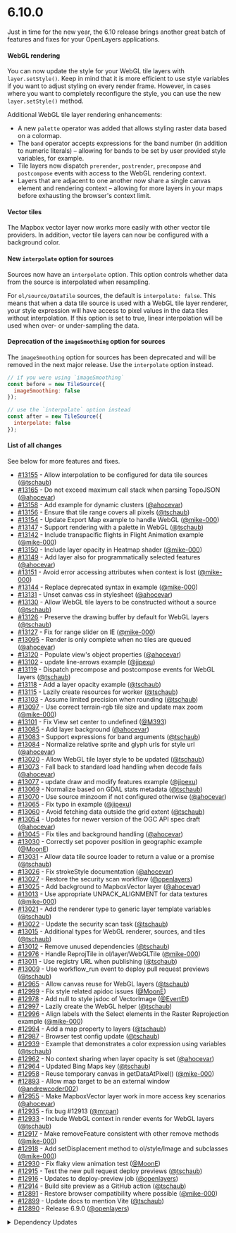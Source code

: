 # 6.10.0

Just in time for the new year, the 6.10 release brings another great batch of features and fixes for your OpenLayers applications.

#### WebGL rendering

You can now update the style for your WebGL tile layers with `layer.setStyle()`.  Keep in mind that it is more efficient to use style variables if you want to adjust styling on every render frame.  However, in cases where you want to completely reconfigure the style, you can use the new `layer.setStyle()` method.

Additional WebGL tile layer rendering enhancements:
 * A new `palette` operator was added that allows styling raster data based on a colormap.
 * The `band` operator accepts expressions for the band number (in addition to numeric literals) – allowing for bands to be set by user provided style variables, for example.
 * Tile layers now dispatch `prerender`, `postrender`, `precompose` and `postcompose` events with access to the WebGL rendering context.
 * Layers that are adjacent to one another now share a single canvas element and rendering context – allowing for more layers in your maps before exhausting the browser's context limit.

#### Vector tiles

The Mapbox vector layer now works more easily with other vector tile providers.  In addition, vector tile layers can now be configured with a background color.

#### New `interpolate` option for sources

Sources now have an `interpolate` option.  This option controls whether data from the source is interpolated when resampling.

For `ol/source/DataTile` sources, the default is `interpolate: false`.  This means that when a data tile source is used with a WebGL tile layer renderer, your style expression will have access to pixel values in the data tiles without interpolation.  If this option is set to true, linear interpolation will be used when over- or under-sampling the data.

#### Deprecation of the `imageSmoothing` option for sources

The `imageSmoothing` option for sources has been deprecated and will be removed in the next major release.  Use the `interpolate` option instead.

```js
// if you were using `imageSmoothing`
const before = new TileSource({
  imageSmoothing: false
});

// use the `interpolate` option instead
const after = new TileSource({
  interpolate: false
});
```

#### List of all changes

See below for more features and fixes.

 * [#13155](https://github.com/openlayers/openlayers/pull/13155) - Allow interpolation to be configured for data tile sources ([@tschaub](https://github.com/tschaub))
 * [#13165](https://github.com/openlayers/openlayers/pull/13165) - Do not exceed maximum call stack when parsing TopoJSON ([@ahocevar](https://github.com/ahocevar))
 * [#13158](https://github.com/openlayers/openlayers/pull/13158) - Add example for dynamic clusters ([@ahocevar](https://github.com/ahocevar))
 * [#13156](https://github.com/openlayers/openlayers/pull/13156) - Ensure that tile range covers all pixels ([@tschaub](https://github.com/tschaub))
 * [#13154](https://github.com/openlayers/openlayers/pull/13154) - Update Export Map example to handle WebGL ([@mike-000](https://github.com/mike-000))
 * [#13147](https://github.com/openlayers/openlayers/pull/13147) - Support rendering with a palette in WebGL ([@tschaub](https://github.com/tschaub))
 * [#13142](https://github.com/openlayers/openlayers/pull/13142) - Include transpacific flights in Flight Animation example ([@mike-000](https://github.com/mike-000))
 * [#13150](https://github.com/openlayers/openlayers/pull/13150) - Include layer opacity in Heatmap shader ([@mike-000](https://github.com/mike-000))
 * [#13149](https://github.com/openlayers/openlayers/pull/13149) - Add layer also for programmatically selected features ([@ahocevar](https://github.com/ahocevar))
 * [#13151](https://github.com/openlayers/openlayers/pull/13151) - Avoid error accessing attributes when context is lost ([@mike-000](https://github.com/mike-000))
 * [#13144](https://github.com/openlayers/openlayers/pull/13144) - Replace deprecated syntax in example ([@mike-000](https://github.com/mike-000))
 * [#13131](https://github.com/openlayers/openlayers/pull/13131) - Unset canvas css in stylesheet ([@ahocevar](https://github.com/ahocevar))
 * [#13130](https://github.com/openlayers/openlayers/pull/13130) - Allow WebGL tile layers to be constructed without a source ([@tschaub](https://github.com/tschaub))
 * [#13126](https://github.com/openlayers/openlayers/pull/13126) - Preserve the drawing buffer by default for WebGL layers ([@tschaub](https://github.com/tschaub))
 * [#13127](https://github.com/openlayers/openlayers/pull/13127) - Fix for range slider on IE ([@mike-000](https://github.com/mike-000))
 * [#13095](https://github.com/openlayers/openlayers/pull/13095) - Render is only complete when no tiles are queued ([@ahocevar](https://github.com/ahocevar))
 * [#13120](https://github.com/openlayers/openlayers/pull/13120) - Populate view's object properties ([@ahocevar](https://github.com/ahocevar))
 * [#13102](https://github.com/openlayers/openlayers/pull/13102) - update line-arrows example ([@jipexu](https://github.com/jipexu))
 * [#13119](https://github.com/openlayers/openlayers/pull/13119) - Dispatch precompose and postcompose events for WebGL layers ([@tschaub](https://github.com/tschaub))
 * [#13118](https://github.com/openlayers/openlayers/pull/13118) - Add a layer opacity example ([@tschaub](https://github.com/tschaub))
 * [#13115](https://github.com/openlayers/openlayers/pull/13115) - Lazily create resources for worker ([@tschaub](https://github.com/tschaub))
 * [#13103](https://github.com/openlayers/openlayers/pull/13103) - Assume limited precision when rounding ([@tschaub](https://github.com/tschaub))
 * [#13097](https://github.com/openlayers/openlayers/pull/13097) - Use correct terrain-rgb tile size and update max zoom ([@mike-000](https://github.com/mike-000))
 * [#13101](https://github.com/openlayers/openlayers/pull/13101) - Fix View set center to undefined ([@M393](https://github.com/M393))
 * [#13085](https://github.com/openlayers/openlayers/pull/13085) - Add layer background ([@ahocevar](https://github.com/ahocevar))
 * [#13083](https://github.com/openlayers/openlayers/pull/13083) - Support expressions for band arguments ([@tschaub](https://github.com/tschaub))
 * [#13084](https://github.com/openlayers/openlayers/pull/13084) - Normalize relative sprite and glyph urls for style url ([@ahocevar](https://github.com/ahocevar))
 * [#13020](https://github.com/openlayers/openlayers/pull/13020) - Allow WebGL tile layer style to be updated ([@tschaub](https://github.com/tschaub))
 * [#13073](https://github.com/openlayers/openlayers/pull/13073) - Fall back to standard load handling when decode fails ([@ahocevar](https://github.com/ahocevar))
 * [#13077](https://github.com/openlayers/openlayers/pull/13077) - update draw and modify features example ([@jipexu](https://github.com/jipexu))
 * [#13069](https://github.com/openlayers/openlayers/pull/13069) - Normalize based on GDAL stats metadata ([@tschaub](https://github.com/tschaub))
 * [#13070](https://github.com/openlayers/openlayers/pull/13070) - Use source minzoom if not configured otherwise ([@ahocevar](https://github.com/ahocevar))
 * [#13065](https://github.com/openlayers/openlayers/pull/13065) - Fix typo in example ([@jipexu](https://github.com/jipexu))
 * [#13060](https://github.com/openlayers/openlayers/pull/13060) - Avoid fetching data outside the grid extent ([@tschaub](https://github.com/tschaub))
 * [#13054](https://github.com/openlayers/openlayers/pull/13054) - Updates for newer version of the OGC API spec draft ([@ahocevar](https://github.com/ahocevar))
 * [#13045](https://github.com/openlayers/openlayers/pull/13045) - Fix tiles and background handling ([@ahocevar](https://github.com/ahocevar))
 * [#13030](https://github.com/openlayers/openlayers/pull/13030) - Correctly set popover position in geographic example ([@MoonE](https://github.com/MoonE))
 * [#13031](https://github.com/openlayers/openlayers/pull/13031) - Allow data tile source loader to return a value or a promise ([@tschaub](https://github.com/tschaub))
 * [#13026](https://github.com/openlayers/openlayers/pull/13026) - Fix strokeStyle documentation ([@ahocevar](https://github.com/ahocevar))
 * [#13027](https://github.com/openlayers/openlayers/pull/13027) - Restore the security scan workflow ([@openlayers](https://github.com/openlayers))
 * [#13025](https://github.com/openlayers/openlayers/pull/13025) - Add background to MapboxVector layer ([@ahocevar](https://github.com/ahocevar))
 * [#13013](https://github.com/openlayers/openlayers/pull/13013) - Use appropriate UNPACK_ALIGNMENT for data textures ([@mike-000](https://github.com/mike-000))
 * [#13021](https://github.com/openlayers/openlayers/pull/13021) - Add the renderer type to generic layer template variables ([@tschaub](https://github.com/tschaub))
 * [#13022](https://github.com/openlayers/openlayers/pull/13022) - Update the security scan task ([@tschaub](https://github.com/tschaub))
 * [#13015](https://github.com/openlayers/openlayers/pull/13015) - Additional types for WebGL renderer, sources, and tiles ([@tschaub](https://github.com/tschaub))
 * [#13012](https://github.com/openlayers/openlayers/pull/13012) - Remove unused dependencies ([@tschaub](https://github.com/tschaub))
 * [#12976](https://github.com/openlayers/openlayers/pull/12976) - Handle ReprojTile in ol/layer/WebGLTile ([@mike-000](https://github.com/mike-000))
 * [#13011](https://github.com/openlayers/openlayers/pull/13011) - Use registry URL when publishing ([@tschaub](https://github.com/tschaub))
 * [#13009](https://github.com/openlayers/openlayers/pull/13009) - Use workflow_run event to deploy pull request previews ([@tschaub](https://github.com/tschaub))
 * [#12965](https://github.com/openlayers/openlayers/pull/12965) - Allow canvas reuse for WebGL layers ([@tschaub](https://github.com/tschaub))
 * [#12999](https://github.com/openlayers/openlayers/pull/12999) - Fix style related apidoc issues ([@MoonE](https://github.com/MoonE))
 * [#12978](https://github.com/openlayers/openlayers/pull/12978) - Add null to style jsdoc of VectorImage ([@EvertEt](https://github.com/EvertEt))
 * [#12997](https://github.com/openlayers/openlayers/pull/12997) - Lazily create the WebGL helper ([@tschaub](https://github.com/tschaub))
 * [#12996](https://github.com/openlayers/openlayers/pull/12996) - Align labels with the Select elements in the Raster Reprojection example ([@mike-000](https://github.com/mike-000))
 * [#12994](https://github.com/openlayers/openlayers/pull/12994) - Add a map property to layers ([@tschaub](https://github.com/tschaub))
 * [#12987](https://github.com/openlayers/openlayers/pull/12987) - Browser test config update ([@tschaub](https://github.com/tschaub))
 * [#12939](https://github.com/openlayers/openlayers/pull/12939) - Example that demonstrates a color expression using variables ([@tschaub](https://github.com/tschaub))
 * [#12962](https://github.com/openlayers/openlayers/pull/12962) - No context sharing when layer opacity is set ([@ahocevar](https://github.com/ahocevar))
 * [#12964](https://github.com/openlayers/openlayers/pull/12964) - Updated Bing Maps key ([@tschaub](https://github.com/tschaub))
 * [#12958](https://github.com/openlayers/openlayers/pull/12958) - Reuse temporary canvas in getDataAtPixel() ([@mike-000](https://github.com/mike-000))
 * [#12893](https://github.com/openlayers/openlayers/pull/12893) - Allow map target to be an external window ([@andrewcoder002](https://github.com/andrewcoder002))
 * [#12955](https://github.com/openlayers/openlayers/pull/12955) - Make MapboxVector layer work in more access key scenarios ([@ahocevar](https://github.com/ahocevar))
 * [#12935](https://github.com/openlayers/openlayers/pull/12935) - fix bug #12913 ([@mrpan](https://github.com/mrpan))
 * [#12933](https://github.com/openlayers/openlayers/pull/12933) - Include WebGL context in render events for WebGL layers ([@tschaub](https://github.com/tschaub))
 * [#12917](https://github.com/openlayers/openlayers/pull/12917) - Make removeFeature consistent with other remove methods ([@mike-000](https://github.com/mike-000))
 * [#12918](https://github.com/openlayers/openlayers/pull/12918) - Add setDisplacement method to ol/style/Image and subclasses ([@mike-000](https://github.com/mike-000))
 * [#12930](https://github.com/openlayers/openlayers/pull/12930) - Fix flaky view animation test ([@MoonE](https://github.com/MoonE))
 * [#12915](https://github.com/openlayers/openlayers/pull/12915) - Test the new pull request deploy previews ([@tschaub](https://github.com/tschaub))
 * [#12916](https://github.com/openlayers/openlayers/pull/12916) - Updates to deploy-preview job ([@openlayers](https://github.com/openlayers))
 * [#12914](https://github.com/openlayers/openlayers/pull/12914) - Build site preview as a GitHub action ([@tschaub](https://github.com/tschaub))
 * [#12891](https://github.com/openlayers/openlayers/pull/12891) - Restore browser compatibility where possible ([@mike-000](https://github.com/mike-000))
 * [#12899](https://github.com/openlayers/openlayers/pull/12899) - Update docs to mention Vite ([@tschaub](https://github.com/tschaub))
 * [#12890](https://github.com/openlayers/openlayers/pull/12890) - Release 6.9.0 ([@openlayers](https://github.com/openlayers))


<details>
  <summary>Dependency Updates</summary>

 * [#13162](https://github.com/openlayers/openlayers/pull/13162) - Bump yargs from 17.3.0 to 17.3.1 ([@openlayers](https://github.com/openlayers))
 * [#13163](https://github.com/openlayers/openlayers/pull/13163) - Bump rollup from 2.61.1 to 2.62.0 ([@openlayers](https://github.com/openlayers))
 * [#13161](https://github.com/openlayers/openlayers/pull/13161) - Bump webpack-dev-server from 4.6.0 to 4.7.1 ([@openlayers](https://github.com/openlayers))
 * [#13160](https://github.com/openlayers/openlayers/pull/13160) - Bump puppeteer from 13.0.0 to 13.0.1 ([@openlayers](https://github.com/openlayers))
 * [#13140](https://github.com/openlayers/openlayers/pull/13140) - Bump @rollup/plugin-node-resolve from 13.0.6 to 13.1.1 ([@openlayers](https://github.com/openlayers))
 * [#13132](https://github.com/openlayers/openlayers/pull/13132) - Bump copy-webpack-plugin from 10.1.0 to 10.2.0 ([@openlayers](https://github.com/openlayers))
 * [#13141](https://github.com/openlayers/openlayers/pull/13141) - Bump webpack-dev-middleware from 5.2.2 to 5.3.0 ([@openlayers](https://github.com/openlayers))
 * [#13133](https://github.com/openlayers/openlayers/pull/13133) - Bump eslint from 8.4.1 to 8.5.0 ([@openlayers](https://github.com/openlayers))
 * [#13139](https://github.com/openlayers/openlayers/pull/13139) - Bump @babel/core from 7.16.0 to 7.16.5 ([@openlayers](https://github.com/openlayers))
 * [#13136](https://github.com/openlayers/openlayers/pull/13136) - Bump @babel/preset-env from 7.16.4 to 7.16.5 ([@openlayers](https://github.com/openlayers))
 * [#13137](https://github.com/openlayers/openlayers/pull/13137) - Bump express from 4.17.1 to 4.17.2 ([@openlayers](https://github.com/openlayers))
 * [#13138](https://github.com/openlayers/openlayers/pull/13138) - Bump ol-mapbox-style from 6.7.0 to 6.8.1 ([@openlayers](https://github.com/openlayers))
 * [#13134](https://github.com/openlayers/openlayers/pull/13134) - Bump marked from 4.0.7 to 4.0.8 ([@openlayers](https://github.com/openlayers))
 * [#13106](https://github.com/openlayers/openlayers/pull/13106) - Bump webpack from 5.64.4 to 5.65.0 ([@openlayers](https://github.com/openlayers))
 * [#13108](https://github.com/openlayers/openlayers/pull/13108) - Bump rollup from 2.60.2 to 2.61.1 ([@openlayers](https://github.com/openlayers))
 * [#13107](https://github.com/openlayers/openlayers/pull/13107) - Bump copy-webpack-plugin from 10.0.0 to 10.1.0 ([@openlayers](https://github.com/openlayers))
 * [#13105](https://github.com/openlayers/openlayers/pull/13105) - Bump eslint from 8.4.0 to 8.4.1 ([@openlayers](https://github.com/openlayers))
 * [#13109](https://github.com/openlayers/openlayers/pull/13109) - Bump marked from 4.0.6 to 4.0.7 ([@openlayers](https://github.com/openlayers))
 * [#13110](https://github.com/openlayers/openlayers/pull/13110) - Bump puppeteer from 12.0.1 to 13.0.0 ([@openlayers](https://github.com/openlayers))
 * [#13111](https://github.com/openlayers/openlayers/pull/13111) - Bump clean-css-cli from 5.4.2 to 5.5.0 ([@openlayers](https://github.com/openlayers))
 * [#13091](https://github.com/openlayers/openlayers/pull/13091) - Bump rollup from 2.60.1 to 2.60.2 ([@openlayers](https://github.com/openlayers))
 * [#13089](https://github.com/openlayers/openlayers/pull/13089) - Bump eslint from 8.3.0 to 8.4.0 ([@openlayers](https://github.com/openlayers))
 * [#13090](https://github.com/openlayers/openlayers/pull/13090) - Bump marked from 4.0.5 to 4.0.6 ([@openlayers](https://github.com/openlayers))
 * [#13093](https://github.com/openlayers/openlayers/pull/13093) - Bump yargs from 17.2.1 to 17.3.0 ([@openlayers](https://github.com/openlayers))
 * [#13092](https://github.com/openlayers/openlayers/pull/13092) - Bump puppeteer from 12.0.0 to 12.0.1 ([@openlayers](https://github.com/openlayers))
 * [#13088](https://github.com/openlayers/openlayers/pull/13088) - Bump geotiff from 1.0.8 to 1.0.9 ([@openlayers](https://github.com/openlayers))
 * [#13057](https://github.com/openlayers/openlayers/pull/13057) - Bump puppeteer from 11.0.0 to 12.0.0 ([@openlayers](https://github.com/openlayers))
 * [#13055](https://github.com/openlayers/openlayers/pull/13055) - Bump webpack from 5.64.2 to 5.64.4 ([@openlayers](https://github.com/openlayers))
 * [#13056](https://github.com/openlayers/openlayers/pull/13056) - Bump webpack-dev-server from 4.5.0 to 4.6.0 ([@openlayers](https://github.com/openlayers))
 * [#13058](https://github.com/openlayers/openlayers/pull/13058) - Bump marked from 4.0.4 to 4.0.5 ([@openlayers](https://github.com/openlayers))
 * [#13032](https://github.com/openlayers/openlayers/pull/13032) - Bump webpack from 5.64.0 to 5.64.2 ([@openlayers](https://github.com/openlayers))
 * [#13033](https://github.com/openlayers/openlayers/pull/13033) - Bump webpack-sources from 3.2.1 to 3.2.2 ([@openlayers](https://github.com/openlayers))
 * [#13034](https://github.com/openlayers/openlayers/pull/13034) - Bump rollup from 2.60.0 to 2.60.1 ([@openlayers](https://github.com/openlayers))
 * [#13035](https://github.com/openlayers/openlayers/pull/13035) - Bump copy-webpack-plugin from 9.1.0 to 10.0.0 ([@openlayers](https://github.com/openlayers))
 * [#13036](https://github.com/openlayers/openlayers/pull/13036) - Bump webpack-dev-middleware from 5.2.1 to 5.2.2 ([@openlayers](https://github.com/openlayers))
 * [#13037](https://github.com/openlayers/openlayers/pull/13037) - Bump @babel/preset-env from 7.16.0 to 7.16.4 ([@openlayers](https://github.com/openlayers))
 * [#13038](https://github.com/openlayers/openlayers/pull/13038) - Bump marked from 4.0.3 to 4.0.4 ([@openlayers](https://github.com/openlayers))
 * [#13039](https://github.com/openlayers/openlayers/pull/13039) - Bump eslint from 8.2.0 to 8.3.0 ([@openlayers](https://github.com/openlayers))
 * [#13040](https://github.com/openlayers/openlayers/pull/13040) - Bump ol-mapbox-style from 6.5.2 to 6.5.3 ([@openlayers](https://github.com/openlayers))
 * [#13041](https://github.com/openlayers/openlayers/pull/13041) - Bump karma from 6.3.8 to 6.3.9 ([@openlayers](https://github.com/openlayers))
 * [#13001](https://github.com/openlayers/openlayers/pull/13001) - Bump webpack from 5.62.1 to 5.64.0 ([@openlayers](https://github.com/openlayers))
 * [#13002](https://github.com/openlayers/openlayers/pull/13002) - Bump terser-webpack-plugin from 5.2.4 to 5.2.5 ([@openlayers](https://github.com/openlayers))
 * [#13003](https://github.com/openlayers/openlayers/pull/13003) - Bump copy-webpack-plugin from 9.0.1 to 9.1.0 ([@openlayers](https://github.com/openlayers))
 * [#13004](https://github.com/openlayers/openlayers/pull/13004) - Bump rollup from 2.59.0 to 2.60.0 ([@openlayers](https://github.com/openlayers))
 * [#13005](https://github.com/openlayers/openlayers/pull/13005) - Bump webpack-dev-server from 4.4.0 to 4.5.0 ([@openlayers](https://github.com/openlayers))
 * [#13006](https://github.com/openlayers/openlayers/pull/13006) - Bump ol-mapbox-style from 6.5.1 to 6.5.2 ([@openlayers](https://github.com/openlayers))
 * [#13007](https://github.com/openlayers/openlayers/pull/13007) - Bump marked from 4.0.0 to 4.0.3 ([@openlayers](https://github.com/openlayers))
 * [#13008](https://github.com/openlayers/openlayers/pull/13008) - Bump glob from 7.1.7 to 7.2.0 ([@openlayers](https://github.com/openlayers))
 * [#12968](https://github.com/openlayers/openlayers/pull/12968) - Bump sinon from 11.1.2 to 12.0.1 ([@openlayers](https://github.com/openlayers))
 * [#12969](https://github.com/openlayers/openlayers/pull/12969) - Bump marked from 3.0.8 to 4.0.0 ([@openlayers](https://github.com/openlayers))
 * [#12973](https://github.com/openlayers/openlayers/pull/12973) - Bump eslint from 8.1.0 to 8.2.0 ([@openlayers](https://github.com/openlayers))
 * [#12972](https://github.com/openlayers/openlayers/pull/12972) - Bump karma-firefox-launcher from 2.1.1 to 2.1.2 ([@openlayers](https://github.com/openlayers))
 * [#12971](https://github.com/openlayers/openlayers/pull/12971) - Bump puppeteer from 10.4.0 to 11.0.0 ([@openlayers](https://github.com/openlayers))
 * [#12970](https://github.com/openlayers/openlayers/pull/12970) - Bump karma from 6.3.6 to 6.3.8 ([@openlayers](https://github.com/openlayers))
 * [#12967](https://github.com/openlayers/openlayers/pull/12967) - Bump webpack from 5.61.0 to 5.62.1 ([@openlayers](https://github.com/openlayers))
 * [#12948](https://github.com/openlayers/openlayers/pull/12948) - Bump webpack from 5.59.1 to 5.61.0 ([@openlayers](https://github.com/openlayers))
 * [#12945](https://github.com/openlayers/openlayers/pull/12945) - Bump rollup from 2.58.3 to 2.59.0 ([@openlayers](https://github.com/openlayers))
 * [#12946](https://github.com/openlayers/openlayers/pull/12946) - Bump @babel/preset-env from 7.15.8 to 7.16.0 ([@openlayers](https://github.com/openlayers))
 * [#12947](https://github.com/openlayers/openlayers/pull/12947) - Bump @babel/core from 7.15.8 to 7.16.0 ([@openlayers](https://github.com/openlayers))
 * [#12949](https://github.com/openlayers/openlayers/pull/12949) - Bump karma from 6.3.5 to 6.3.6 ([@openlayers](https://github.com/openlayers))
 * [#12944](https://github.com/openlayers/openlayers/pull/12944) - Bump webpack-dev-server from 4.3.1 to 4.4.0 ([@openlayers](https://github.com/openlayers))
 * [#12923](https://github.com/openlayers/openlayers/pull/12923) - Bump @rollup/plugin-commonjs from 21.0.0 to 21.0.1 ([@openlayers](https://github.com/openlayers))
 * [#12922](https://github.com/openlayers/openlayers/pull/12922) - Bump webpack-cli from 4.9.0 to 4.9.1 ([@openlayers](https://github.com/openlayers))
 * [#12929](https://github.com/openlayers/openlayers/pull/12929) - Bump rollup from 2.58.0 to 2.58.3 ([@openlayers](https://github.com/openlayers))
 * [#12920](https://github.com/openlayers/openlayers/pull/12920) - Bump marked from 3.0.7 to 3.0.8 ([@openlayers](https://github.com/openlayers))
 * [#12924](https://github.com/openlayers/openlayers/pull/12924) - Bump clean-css-cli from 5.4.1 to 5.4.2 ([@openlayers](https://github.com/openlayers))
 * [#12926](https://github.com/openlayers/openlayers/pull/12926) - Bump @rollup/plugin-node-resolve from 13.0.5 to 13.0.6 ([@openlayers](https://github.com/openlayers))
 * [#12928](https://github.com/openlayers/openlayers/pull/12928) - Bump babel-loader from 8.2.2 to 8.2.3 ([@openlayers](https://github.com/openlayers))
 * [#12921](https://github.com/openlayers/openlayers/pull/12921) - Bump webpack from 5.58.2 to 5.59.1 ([@openlayers](https://github.com/openlayers))
 * [#12927](https://github.com/openlayers/openlayers/pull/12927) - Bump eslint from 8.0.1 to 8.1.0 ([@openlayers](https://github.com/openlayers))
 * [#12919](https://github.com/openlayers/openlayers/pull/12919) - Bump karma from 6.3.4 to 6.3.5 ([@openlayers](https://github.com/openlayers))
 * [#12902](https://github.com/openlayers/openlayers/pull/12902) - Bump eslint from 7.32.0 to 8.0.1 ([@openlayers](https://github.com/openlayers))
 * [#12904](https://github.com/openlayers/openlayers/pull/12904) - Bump mocha from 9.1.2 to 9.1.3 ([@openlayers](https://github.com/openlayers))
 * [#12905](https://github.com/openlayers/openlayers/pull/12905) - Bump glob from 7.1.7 to 7.2.0 ([@openlayers](https://github.com/openlayers))
 * [#12903](https://github.com/openlayers/openlayers/pull/12903) - Bump webpack from 5.58.1 to 5.58.2 ([@openlayers](https://github.com/openlayers))


</details>
